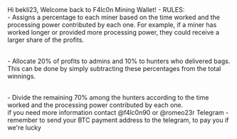 <div class="alert alert-success">Hi bekli23, Welcome back to F4lc0n Mining Wallet! - RULES: 
<br>- Assigns a percentage to each miner based on the time worked and the processing power contributed by each one. For example, if a miner has worked longer or provided more processing power, they could receive a larger share of the profits.

<br>- Allocate 20% of profits to admins and 10% to hunters who delivered bags. This can be done by simply subtracting these percentages from the total winnings.

<br>- Divide the remaining 70% among the hunters according to the time worked and the processing power contributed by each one. <br>if you need more information contact @f4lc0n90 or @romeo23r Telegram - remember to send your BTC payment address to the telegram, to pay you if we're lucky
  </div>
  
